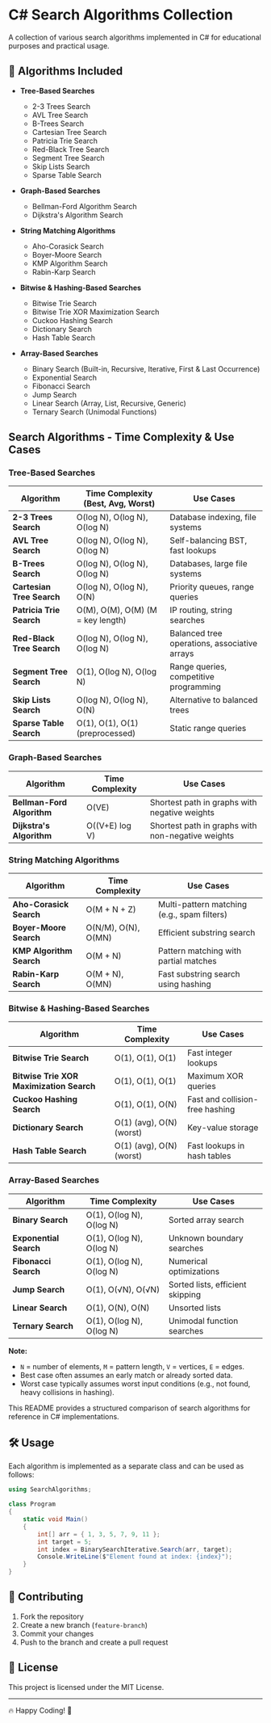 # C# Search Algorithms Collection

A collection of various search algorithms implemented in C# for educational purposes and practical usage.

## 🚀 Algorithms Included

- **Tree-Based Searches**
  - 2-3 Trees Search
  - AVL Tree Search
  - B-Trees Search
  - Cartesian Tree Search
  - Patricia Trie Search
  - Red-Black Tree Search
  - Segment Tree Search
  - Skip Lists Search
  - Sparse Table Search

- **Graph-Based Searches**
  - Bellman-Ford Algorithm Search
  - Dijkstra's Algorithm Search

- **String Matching Algorithms**
  - Aho-Corasick Search
  - Boyer-Moore Search
  - KMP Algorithm Search
  - Rabin-Karp Search

- **Bitwise & Hashing-Based Searches**
  - Bitwise Trie Search
  - Bitwise Trie XOR Maximization Search
  - Cuckoo Hashing Search
  - Dictionary Search
  - Hash Table Search

- **Array-Based Searches**
  - Binary Search (Built-in, Recursive, Iterative, First & Last Occurrence)
  - Exponential Search
  - Fibonacci Search
  - Jump Search
  - Linear Search (Array, List, Recursive, Generic)
  - Ternary Search (Unimodal Functions)

## Search Algorithms - Time Complexity & Use Cases

### Tree-Based Searches
| Algorithm                | Time Complexity (Best, Avg, Worst) | Use Cases |
|--------------------------|----------------------------------|-----------|
| **2-3 Trees Search**    | O(log N), O(log N), O(log N)   | Database indexing, file systems |
| **AVL Tree Search**     | O(log N), O(log N), O(log N)   | Self-balancing BST, fast lookups |
| **B-Trees Search**      | O(log N), O(log N), O(log N)   | Databases, large file systems |
| **Cartesian Tree Search** | O(log N), O(log N), O(N)  | Priority queues, range queries |
| **Patricia Trie Search** | O(M), O(M), O(M) (M = key length) | IP routing, string searches |
| **Red-Black Tree Search** | O(log N), O(log N), O(log N) | Balanced tree operations, associative arrays |
| **Segment Tree Search**  | O(1), O(log N), O(log N)      | Range queries, competitive programming |
| **Skip Lists Search**    | O(log N), O(log N), O(N)      | Alternative to balanced trees |
| **Sparse Table Search**  | O(1), O(1), O(1) (preprocessed) | Static range queries |

### Graph-Based Searches
| Algorithm                | Time Complexity | Use Cases |
|--------------------------|----------------|-----------|
| **Bellman-Ford Algorithm** | O(VE)         | Shortest path in graphs with negative weights |
| **Dijkstra's Algorithm**  | O((V+E) log V) | Shortest path in graphs with non-negative weights |

### String Matching Algorithms
| Algorithm                | Time Complexity | Use Cases |
|--------------------------|----------------|-----------|
| **Aho-Corasick Search**  | O(M + N + Z)   | Multi-pattern matching (e.g., spam filters) |
| **Boyer-Moore Search**   | O(N/M), O(N), O(MN) | Efficient substring search |
| **KMP Algorithm Search** | O(M + N)       | Pattern matching with partial matches |
| **Rabin-Karp Search**    | O(M + N), O(MN) | Fast substring search using hashing |

### Bitwise & Hashing-Based Searches
| Algorithm                      | Time Complexity | Use Cases |
|--------------------------------|----------------|-----------|
| **Bitwise Trie Search**        | O(1), O(1), O(1) | Fast integer lookups |
| **Bitwise Trie XOR Maximization Search** | O(1), O(1), O(1) | Maximum XOR queries |
| **Cuckoo Hashing Search**      | O(1), O(1), O(N) | Fast and collision-free hashing |
| **Dictionary Search**          | O(1) (avg), O(N) (worst) | Key-value storage |
| **Hash Table Search**          | O(1) (avg), O(N) (worst) | Fast lookups in hash tables |

### Array-Based Searches
| Algorithm                | Time Complexity | Use Cases |
|--------------------------|----------------|-----------|
| **Binary Search**        | O(1), O(log N), O(log N) | Sorted array search |
| **Exponential Search**   | O(1), O(log N), O(log N) | Unknown boundary searches |
| **Fibonacci Search**     | O(1), O(log N), O(log N) | Numerical optimizations |
| **Jump Search**          | O(1), O(√N), O(√N) | Sorted lists, efficient skipping |
| **Linear Search**        | O(1), O(N), O(N) | Unsorted lists |
| **Ternary Search**       | O(1), O(log N), O(log N) | Unimodal function searches |

**Note:**
- `N` = number of elements, `M` = pattern length, `V` = vertices, `E` = edges.
- Best case often assumes an early match or already sorted data.
- Worst case typically assumes worst input conditions (e.g., not found, heavy collisions in hashing).

This README provides a structured comparison of search algorithms for reference in C# implementations.

## 🛠 Usage

Each algorithm is implemented as a separate class and can be used as follows:

```csharp
using SearchAlgorithms;

class Program
{
    static void Main()
    {
        int[] arr = { 1, 3, 5, 7, 9, 11 };
        int target = 5;
        int index = BinarySearchIterative.Search(arr, target);
        Console.WriteLine($"Element found at index: {index}");
    }
}
```

## 🤝 Contributing

1. Fork the repository
2. Create a new branch (`feature-branch`)
3. Commit your changes
4. Push to the branch and create a pull request

## 📄 License

This project is licensed under the MIT License.

---

🔥 Happy Coding! 🚀






